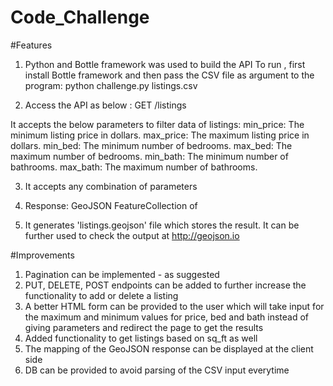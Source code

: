 # Code_Challenge

#Features
1. Python and Bottle framework was used to build the API
   To run , first install Bottle framework and then pass the CSV file as argument to the program:
   python challenge.py listings.csv

2. Access the API as below :
   GET /listings

  It accepts the below parameters to filter data of listings:
  min_price: The minimum listing price in dollars.
  max_price: The maximum listing price in dollars.
  min_bed: The minimum number of bedrooms.
  max_bed: The maximum number of bedrooms.
  min_bath: The minimum number of bathrooms.
  max_bath: The maximum number of bathrooms.
  
3. It accepts any combination of parameters

4. Response: GeoJSON FeatureCollection of 

5. It generates 'listings.geojson' file which stores the result. It can be further used to check the output at http://geojson.io

#Improvements
1. Pagination can be implemented - as suggested
2. PUT, DELETE, POST endpoints can be added to further increase the functionality to add or delete a listing
3. A better HTML form can be provided to the user which will take input for the maximum and minimum values for price, bed and bath instead of giving parameters  and redirect the page to get the results
4. Added functionality to get listings based on sq_ft as well
5. The mapping of the GeoJSON response can be displayed at the client side
6. DB can be provided to avoid parsing of the CSV input everytime

